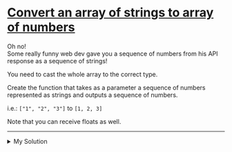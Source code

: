 # [Convert an array of strings to array of numbers](https://www.codewars.com/kata/5783d8f3202c0e486c001d23)

Oh no!  
Some really funny web dev gave you a sequence of numbers from his API response as a sequence of strings!

You need to cast the whole array to the correct type.

Create the function that takes as a parameter a sequence of numbers represented as strings and outputs a sequence of
numbers.

i.e.: `["1", "2", "3"]` to `[1, 2, 3]`

Note that you can receive floats as well.

---

<details><summary>My Solution</summary>

```js
function toNumberArray(stringarray) {
  return stringarray.map(s => +s)
}
```

</details>
